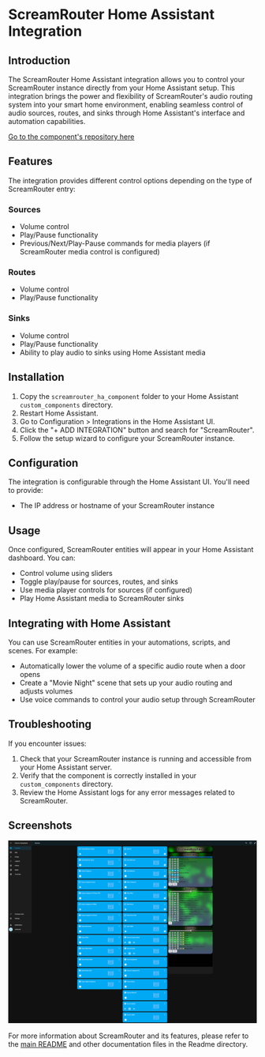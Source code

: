 # ScreamRouter Home Assistant Integration

## Introduction

The ScreamRouter Home Assistant integration allows you to control your ScreamRouter instance directly from your Home Assistant setup. This integration brings the power and flexibility of ScreamRouter's audio routing system into your smart home environment, enabling seamless control of audio sources, routes, and sinks through Home Assistant's interface and automation capabilities.

[Go to the component's repository here](https://github.com/netham45/screamrouter_ha_component)

## Features

The integration provides different control options depending on the type of ScreamRouter entry:

### Sources

- Volume control
- Play/Pause functionality
- Previous/Next/Play-Pause commands for media players (if ScreamRouter media control is configured)

### Routes

- Volume control
- Play/Pause functionality

### Sinks

- Volume control
- Play/Pause functionality
- Ability to play audio to sinks using Home Assistant media

## Installation

1. Copy the `screamrouter_ha_component` folder to your Home Assistant `custom_components` directory.
2. Restart Home Assistant.
3. Go to Configuration > Integrations in the Home Assistant UI.
4. Click the "+ ADD INTEGRATION" button and search for "ScreamRouter".
5. Follow the setup wizard to configure your ScreamRouter instance.

## Configuration

The integration is configurable through the Home Assistant UI. You'll need to provide:

- The IP address or hostname of your ScreamRouter instance

## Usage

Once configured, ScreamRouter entities will appear in your Home Assistant dashboard. You can:

- Control volume using sliders
- Toggle play/pause for sources, routes, and sinks
- Use media player controls for sources (if configured)
- Play Home Assistant media to ScreamRouter sinks

## Integrating with Home Assistant

You can use ScreamRouter entities in your automations, scripts, and scenes. For example:

- Automatically lower the volume of a specific audio route when a door opens
- Create a "Movie Night" scene that sets up your audio routing and adjusts volumes
- Use voice commands to control your audio setup through ScreamRouter


## Troubleshooting

If you encounter issues:

1. Check that your ScreamRouter instance is running and accessible from your Home Assistant server.
2. Verify that the component is correctly installed in your `custom_components` directory.
3. Review the Home Assistant logs for any error messages related to ScreamRouter.

## Screenshots

![Screenshot of HA for ScreamRouter](/images/HAMediaPlayer.png)

For more information about ScreamRouter and its features, please refer to the [main README](../README.md) and other documentation files in the Readme directory.